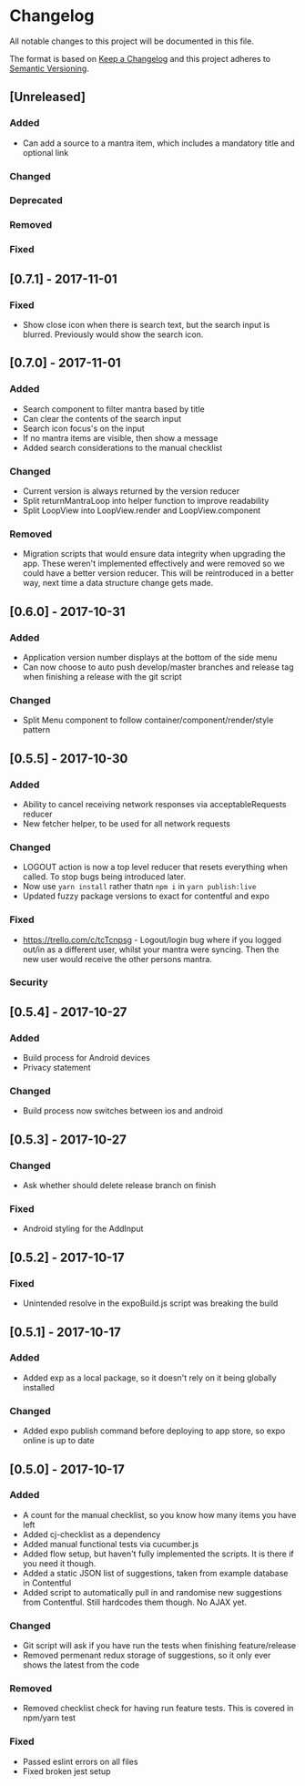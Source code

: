 # Changelog

All notable changes to this project will be documented in this file.

The format is based on [Keep a Changelog](http://keepachangelog.com/en/1.0.0/)
and this project adheres to [Semantic Versioning](http://semver.org/spec/v2.0.0.html).

## [Unreleased]

### Added

* Can add a source to a mantra item, which includes a mandatory title and optional link

### Changed

### Deprecated

### Removed

### Fixed

## [0.7.1] - 2017-11-01

### Fixed

* Show close icon when there is search text, but the search input is blurred. Previously would show the search icon.

## [0.7.0] - 2017-11-01

### Added

* Search component to filter mantra based by title
* Can clear the contents of the search input
* Search icon focus's on the input
* If no mantra items are visible, then show a message
* Added search considerations to the manual checklist

### Changed

* Current version is always returned by the version reducer
* Split returnMantraLoop into helper function to improve readability
* Split LoopView into LoopView.render and LoopView.component

### Removed

* Migration scripts that would ensure data integrity when upgrading the app. These weren't implemented effectively and were removed so we could have a better version reducer. This will be reintroduced in a better way, next time a data structure change gets made.

## [0.6.0] - 2017-10-31

### Added

* Application version number displays at the bottom of the side menu
* Can now choose to auto push develop/master branches and release tag when finishing a release with the git script

### Changed

* Split Menu component to follow container/component/render/style pattern

## [0.5.5] - 2017-10-30

### Added

* Ability to cancel receiving network responses via acceptableRequests reducer
* New fetcher helper, to be used for all network requests

### Changed

* LOGOUT action is now a top level reducer that resets everything when called. To stop bugs being introduced later.
* Now use `yarn install` rather thatn `npm i` in `yarn publish:live`
* Updated fuzzy package versions to exact for contentful and expo

### Fixed

* https://trello.com/c/tcTcnpsg - Logout/login bug where if you logged out/in as a different user, whilst your mantra were syncing. Then the new user would receive the other persons mantra.

### Security

## [0.5.4] - 2017-10-27

### Added

* Build process for Android devices
* Privacy statement

### Changed

* Build process now switches between ios and android

## [0.5.3] - 2017-10-27

### Changed

* Ask whether should delete release branch on finish

### Fixed

* Android styling for the AddInput

## [0.5.2] - 2017-10-17

### Fixed

* Unintended resolve in the expoBuild.js script was breaking the build

## [0.5.1] - 2017-10-17

### Added

* Added exp as a local package, so it doesn't rely on it being globally installed

### Changed

* Added expo publish command before deploying to app store, so expo online is up to date

## [0.5.0] - 2017-10-17

### Added

* A count for the manual checklist, so you know how many items you have left
* Added cj-checklist as a dependency
* Added manual functional tests via cucumber.js
* Added flow setup, but haven't fully implemented the scripts. It is there if you need it though.
* Added a static JSON list of suggestions, taken from example database in Contentful
* Added script to automatically pull in and randomise new suggestions from Contentful. Still hardcodes them though. No AJAX yet.

### Changed

* Git script will ask if you have run the tests when finishing feature/release
* Removed permenant redux storage of suggestions, so it only ever shows the latest from the code

### Removed

* Removed checklist check for having run feature tests. This is covered in npm/yarn test

### Fixed

* Passed eslint errors on all files
* Fixed broken jest setup
